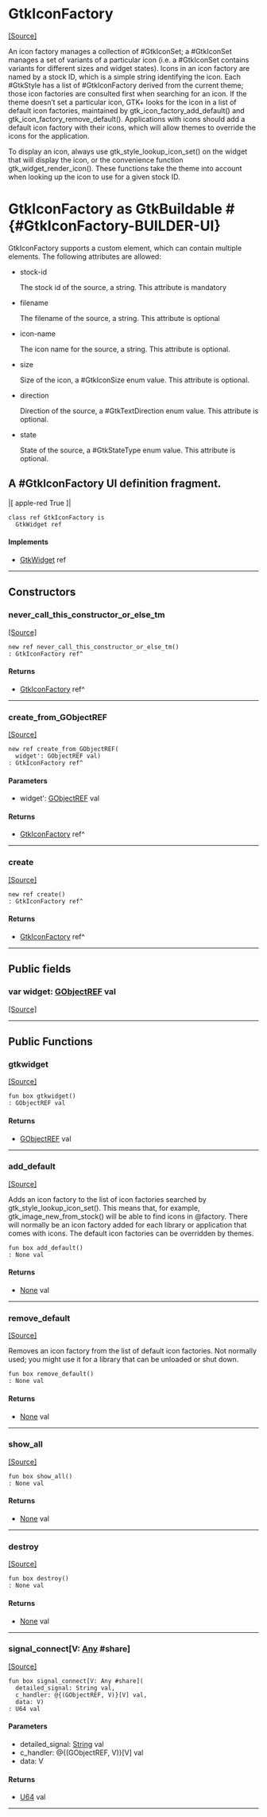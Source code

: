 # GtkIconFactory
<span class="source-link">[[Source]](src/gtk3/GtkIconFactory.md#L6)</span>

An icon factory manages a collection of #GtkIconSet; a #GtkIconSet manages a
set of variants of a particular icon (i.e. a #GtkIconSet contains variants for
different sizes and widget states). Icons in an icon factory are named by a
stock ID, which is a simple string identifying the icon. Each #GtkStyle has a
list of #GtkIconFactory derived from the current theme; those icon factories
are consulted first when searching for an icon. If the theme doesn’t set a
particular icon, GTK+ looks for the icon in a list of default icon factories,
maintained by gtk_icon_factory_add_default() and
gtk_icon_factory_remove_default(). Applications with icons should add a default
icon factory with their icons, which will allow themes to override the icons
for the application.

To display an icon, always use gtk_style_lookup_icon_set() on the widget that
will display the icon, or the convenience function
gtk_widget_render_icon(). These functions take the theme into account when
looking up the icon to use for a given stock ID.

# GtkIconFactory as GtkBuildable # {#GtkIconFactory-BUILDER-UI}

GtkIconFactory supports a custom <sources> element, which can contain
multiple <source> elements. The following attributes are allowed:

- stock-id

    The stock id of the source, a string. This attribute is
    mandatory

- filename

    The filename of the source, a string.  This attribute is
    optional

- icon-name

    The icon name for the source, a string.  This attribute is
    optional.

- size

    Size of the icon, a #GtkIconSize enum value.  This attribute is
    optional.

- direction

    Direction of the source, a #GtkTextDirection enum value.  This
    attribute is optional.

- state

    State of the source, a #GtkStateType enum value.  This
    attribute is optional.


## A #GtkIconFactory UI definition fragment. ##

|[
<object class="GtkIconFactory" id="iconfactory1">
  <sources>
    <source stock-id="apple-red" filename="apple-red.png"/>
  </sources>
</object>
<object class="GtkWindow" id="window1">
  <child>
    <object class="GtkButton" id="apple_button">
      <property name="label">apple-red</property>
      <property name="use-stock">True</property>
    </object>
  </child>
</object>
]|


```pony
class ref GtkIconFactory is
  GtkWidget ref
```

#### Implements

* [GtkWidget](gtk3-GtkWidget.md) ref

---

## Constructors

### never_call_this_constructor_or_else_tm
<span class="source-link">[[Source]](src/gtk3/GtkIconFactory.md#L82)</span>


```pony
new ref never_call_this_constructor_or_else_tm()
: GtkIconFactory ref^
```

#### Returns

* [GtkIconFactory](gtk3-GtkIconFactory.md) ref^

---

### create_from_GObjectREF
<span class="source-link">[[Source]](src/gtk3/GtkIconFactory.md#L85)</span>


```pony
new ref create_from_GObjectREF(
  widget': GObjectREF val)
: GtkIconFactory ref^
```
#### Parameters

*   widget': [GObjectREF](gtk3-..-gobject-GObjectREF.md) val

#### Returns

* [GtkIconFactory](gtk3-GtkIconFactory.md) ref^

---

### create
<span class="source-link">[[Source]](src/gtk3/GtkIconFactory.md#L89)</span>


```pony
new ref create()
: GtkIconFactory ref^
```

#### Returns

* [GtkIconFactory](gtk3-GtkIconFactory.md) ref^

---

## Public fields

### var widget: [GObjectREF](gtk3-..-gobject-GObjectREF.md) val
<span class="source-link">[[Source]](src/gtk3/GtkIconFactory.md#L79)</span>



---

## Public Functions

### gtkwidget
<span class="source-link">[[Source]](src/gtk3/GtkIconFactory.md#L81)</span>


```pony
fun box gtkwidget()
: GObjectREF val
```

#### Returns

* [GObjectREF](gtk3-..-gobject-GObjectREF.md) val

---

### add_default
<span class="source-link">[[Source]](src/gtk3/GtkIconFactory.md#L98)</span>


Adds an icon factory to the list of icon factories searched by
gtk_style_lookup_icon_set(). This means that, for example,
gtk_image_new_from_stock() will be able to find icons in @factory.
There will normally be an icon factory added for each library or
application that comes with icons. The default icon factories
can be overridden by themes.


```pony
fun box add_default()
: None val
```

#### Returns

* [None](builtin-None.md) val

---

### remove_default
<span class="source-link">[[Source]](src/gtk3/GtkIconFactory.md#L116)</span>


Removes an icon factory from the list of default icon
factories. Not normally used; you might use it for a library that
can be unloaded or shut down.


```pony
fun box remove_default()
: None val
```

#### Returns

* [None](builtin-None.md) val

---

### show_all
<span class="source-link">[[Source]](src/gtk3/GtkWidget.md#L4)</span>


```pony
fun box show_all()
: None val
```

#### Returns

* [None](builtin-None.md) val

---

### destroy
<span class="source-link">[[Source]](src/gtk3/GtkWidget.md#L7)</span>


```pony
fun box destroy()
: None val
```

#### Returns

* [None](builtin-None.md) val

---

### signal_connect\[V: [Any](builtin-Any.md) #share\]
<span class="source-link">[[Source]](src/gtk3/GtkWidget.md#L10)</span>


```pony
fun box signal_connect[V: Any #share](
  detailed_signal: String val,
  c_handler: @{(GObjectREF, V)}[V] val,
  data: V)
: U64 val
```
#### Parameters

*   detailed_signal: [String](builtin-String.md) val
*   c_handler: @{(GObjectREF, V)}[V] val
*   data: V

#### Returns

* [U64](builtin-U64.md) val

---

